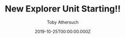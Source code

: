 ---
title: New Explorer Unit Starting!!
date: 2019-10-25T00:00:00.000Z
author: Toby Athersuch
tags:
  - Explorers
---
